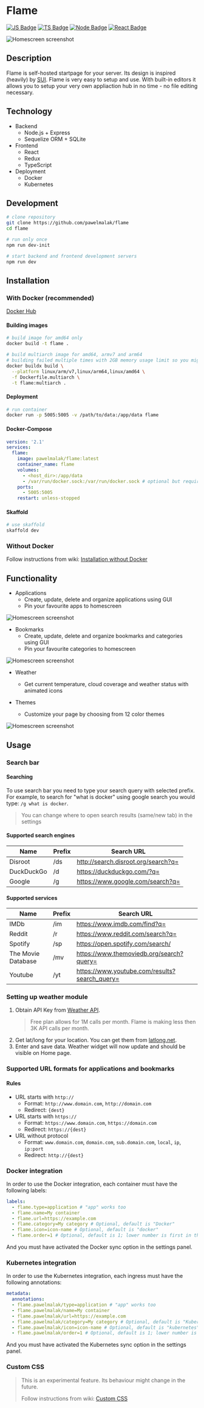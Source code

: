 # Flame

[![JS Badge](https://img.shields.io/badge/JavaScript-F7DF1E?style=for-the-badge&logo=javascript&logoColor=black)](https://shields.io/)
[![TS Badge](https://img.shields.io/badge/TypeScript-007ACC?style=for-the-badge&logo=typescript&logoColor=white)](https://shields.io/)
[![Node Badge](https://img.shields.io/badge/Node.js-43853D?style=for-the-badge&logo=node.js&logoColor=white)](https://shields.io/)
[![React Badge](https://img.shields.io/badge/React-20232A?style=for-the-badge&logo=react&logoColor=61DAFB)](https://shields.io/)

![Homescreen screenshot](./.github/_home.png)

## Description

Flame is self-hosted startpage for your server. Its design is inspired (heavily) by [SUI](https://github.com/jeroenpardon/sui). Flame is very easy to setup and use. With built-in editors it allows you to setup your very own appliaction hub in no time - no file editing necessary.

## Technology

- Backend
  - Node.js + Express
  - Sequelize ORM + SQLite
- Frontend
  - React
  - Redux
  - TypeScript
- Deployment
  - Docker
  - Kubernetes

## Development

```sh
# clone repository
git clone https://github.com/pawelmalak/flame
cd flame

# run only once
npm run dev-init

# start backend and frontend development servers
npm run dev
```

## Installation

### With Docker (recommended)

[Docker Hub](https://hub.docker.com/r/pawelmalak/flame)

#### Building images

```sh
# build image for amd64 only
docker build -t flame .

# build multiarch image for amd64, armv7 and arm64
# building failed multiple times with 2GB memory usage limit so you might want to increase it
docker buildx build \
  --platform linux/arm/v7,linux/arm64,linux/amd64 \
  -f Dockerfile.multiarch \
  -t flame:multiarch .
```

#### Deployment

```sh
# run container
docker run -p 5005:5005 -v /path/to/data:/app/data flame
```

#### Docker-Compose

```yaml
version: '2.1'
services:
  flame:
    image: pawelmalak/flame:latest
    container_name: flame
    volumes:
      - <host_dir>:/app/data
      - /var/run/docker.sock:/var/run/docker.sock # optional but required for Docker integration feature
    ports:
      - 5005:5005
    restart: unless-stopped
```

#### Skaffold

```sh
# use skaffold
skaffold dev
```

### Without Docker

Follow instructions from wiki: [Installation without Docker](https://github.com/pawelmalak/flame/wiki/Installation-without-docker)

## Functionality

- Applications
  - Create, update, delete and organize applications using GUI
  - Pin your favourite apps to homescreen

![Homescreen screenshot](./.github/_apps.png)

- Bookmarks
  - Create, update, delete and organize bookmarks and categories using GUI
  - Pin your favourite categories to homescreen

![Homescreen screenshot](./.github/_bookmarks.png)

- Weather

  - Get current temperature, cloud coverage and weather status with animated icons

- Themes
  - Customize your page by choosing from 12 color themes

![Homescreen screenshot](./.github/_themes.png)

## Usage

### Search bar

#### Searching

To use search bar you need to type your search query with selected prefix. For example, to search for "what is docker" using google search you would type: `/g what is docker`.

> You can change where to open search results (same/new tab) in the settings

#### Supported search engines

| Name       | Prefix | Search URL                          |
| ---------- | ------ | ----------------------------------- |
| Disroot    | /ds    | http://search.disroot.org/search?q= |
| DuckDuckGo | /d     | https://duckduckgo.com/?q=          |
| Google     | /g     | https://www.google.com/search?q=    |

#### Supported services

| Name               | Prefix | Search URL                                    |
| ------------------ | ------ | --------------------------------------------- |
| IMDb               | /im    | https://www.imdb.com/find?q=                  |
| Reddit             | /r     | https://www.reddit.com/search?q=              |
| Spotify            | /sp    | https://open.spotify.com/search/              |
| The Movie Database | /mv    | https://www.themoviedb.org/search?query=      |
| Youtube            | /yt    | https://www.youtube.com/results?search_query= |

### Setting up weather module

1. Obtain API Key from [Weather API](https://www.weatherapi.com/pricing.aspx).
   > Free plan allows for 1M calls per month. Flame is making less then 3K API calls per month.
2. Get lat/long for your location. You can get them from [latlong.net](https://www.latlong.net/convert-address-to-lat-long.html).
3. Enter and save data. Weather widget will now update and should be visible on Home page.

### Supported URL formats for applications and bookmarks

#### Rules

- URL starts with `http://`
  - Format: `http://www.domain.com`, `http://domain.com`
  - Redirect: `{dest}`
- URL starts with `https://`
  - Format: `https://www.domain.com`, `https://domain.com`
  - Redirect: `https://{dest}`
- URL without protocol
  - Format: `www.domain.com`, `domain.com`, `sub.domain.com`, `local`, `ip`, `ip:port`
  - Redirect: `http://{dest}`

### Docker integration

In order to use the Docker integration, each container must have the following labels:

```yml
labels:
  - flame.type=application # "app" works too
  - flame.name=My container
  - flame.url=https://example.com
  - flame.category=My category # Optional, default is "Docker"
  - flame.icon=icon-name # Optional, default is "docker"
  - flame.order=1 # Optional, default is 1; lower number is first in the list
```

And you must have activated the Docker sync option in the settings panel.

### Kubernetes integration

In order to use the Kubernetes integration, each ingress must have the following annotations:

```yml
metadata:
  annotations:
  - flame.pawelmalak/type=application # "app" works too
  - flame.pawelmalak/name=My container
  - flame.pawelmalak/url=https://example.com
  - flame.pawelmalak/category=My category # Optional, default is "Kubernetes"
  - flame.pawelmalak/icon=icon-name # Optional, default is "kubernetes"
  - flame.pawelmalak/order=1 # Optional, default is 1; lower number is first in the list
```

And you must have activated the Kubernetes sync option in the settings panel.

### Custom CSS

> This is an experimental feature. Its behaviour might change in the future.
>
> Follow instructions from wiki: [Custom CSS](https://github.com/pawelmalak/flame/wiki/Custom-CSS)
